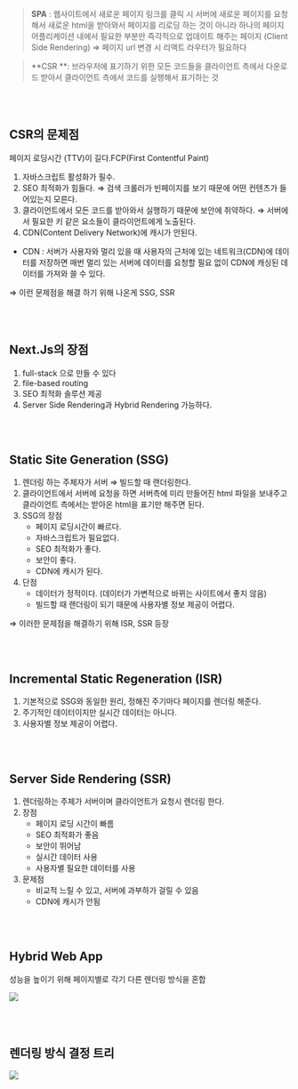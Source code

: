 > **SPA** : 웹사이트에서 새로운 페이지 링크를 클릭 시 서버에 새로운 페이지를 요청해서 새로운 html을 받아와서 페이지를 리로딩 하는 것이 아니라 하나의 페이지 어플리케이션 내에서 필요한 부분만 즉각적으로 업데이트 해주는 페이지 (Client Side Rendering)
⇒ 페이지 url 변경 시 리액트 라우터가 필요하다

> **CSR **: 브라우저에 표기하기 위한 모든 코드들을 클라이언트 측에서 다운로드 받아서 클라이언트 측에서 코드를 실행해서 표기하는 것


<br><br>
## CSR의 문제점

페이지 로딩시간 (TTV)이 길다.FCP(First Contentful Paint)

1. 자바스크립트 활성화가 필수.
2. SEO 최적화가 힘들다. ⇒ 검색 크롤러가 빈페이지를 보기 때문에 어떤 컨텐츠가 들어있는지 모른다.
3. 클라이언트에서 모든 코드를 받아와서 실행하기 때문에 보안에 취약하다. ⇒ 서버에서 필요한 키 같은 요소들이 클라이언트에게 노출된다.
4. CDN(Content Delivery Network)에 캐시가 안된다.
- CDN : 서버가 사용자와 멀리 있을 때 사용자의 근처에 있는 네트워크(CDN)에 데이터를 저장하면 매번 멀리 있는 서버에 데이터를 요청할 필요 없이 CDN에 캐싱된 데이터를 가져와 쓸 수 있다.

⇒ 이런 문제점을 해결 하기 위해 나온게 SSG, SSR

<br><br>
## Next.Js의 장점

1. full-stack 으로 만들 수 있다
2. file-based routing
3. SEO 최적화 솔루션 제공
4. Server Side Rendering과 Hybrid Rendering 가능하다.

<br><br>
## Static Site Generation (SSG)

1. 렌더링 하는 주체자가 서버 ⇒ 빌드할 때 랜더링한다.
2. 클라이언트에서 서버에 요청을 하면 서버측에 미리 만들어진 html 파일을 보내주고 클라이언트 측에서는 받아온 html을 표기만 해주면 된다.
3. SSG의 장점
    - 페이지 로딩시간이 빠르다.
    - 자바스크립트가 필요없다.
    - SEO 최적화가 좋다.
    - 보안이 좋다.
    - CDN에 캐시가 된다.
4. 단점
    - 데이터가 정적이다. (데이터가 가변적으로 바뀌는 사이트에서 좋지 않음)
    - 빌드할 때 랜더링이 되기 때문에 사용자별 정보 제공이 어렵다.

⇒ 이러한 문제점을 해결하기 위해 ISR, SSR 등장

<br><br>
## Incremental Static Regeneration (ISR)

1. 기본적으로 SSG와 동일한 원리, 정해진 주기마다 페이지를 렌더링 해준다.
2. 주기적인 데이터이지만 실시간 데이터는 아니다.
3. 사용자별 정보 제공이 어렵다.

<br><br>
## Server Side Rendering (SSR)

1. 렌더링하는 주체가 서버이며 클라이언트가 요청시 렌더링 한다.
2. 장점
    - 페이지 로딩 시간이 빠름
    - SEO 최적화가 좋음
    - 보안이 뛰어남
    - 실시간 데이터 사용
    - 사용자별 필요한 데이터를 사용
3. 문제점
    - 비교적 느릴 수 있고, 서버에 과부하가 걸릴 수 있음
    - CDN에 캐시가 안됨

<br><br>
## Hybrid Web App
성능을 높이기 위해 페이지별로 각기 다른 렌더링 방식을 혼합

![](https://velog.velcdn.com/images/loso762/post/32c9966b-d9ef-448d-8e59-5bb561e76fc9/image.png)

<br><br>
## 렌더링 방식 결정 트리
![](https://velog.velcdn.com/images/loso762/post/10d3c585-2803-459a-adde-f668eef3fed9/image.png)
